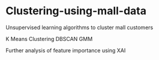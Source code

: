 # Clustering-using-mall-data
Unsupervised learning algorithms to cluster mall customers

K Means Clustering
DBSCAN
GMM

Further analysis of feature importance using XAI
